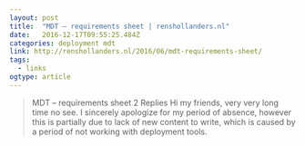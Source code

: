 ```yaml
---
layout: post 
title:  "MDT – requirements sheet | renshollanders.nl" 
date:   2016-12-17T09:55:25.484Z 
categories: deployment mdt 
link: http://renshollanders.nl/2016/06/mdt-requirements-sheet/ 
tags:
  - links
ogtype: article 
---
```


> MDT – requirements sheet
2 Replies
Hi my friends, very very long time no see. I sincerely apologize for my period of absence, however this is partially due to lack of new content to write, which is caused by a period of not working with deployment tools.